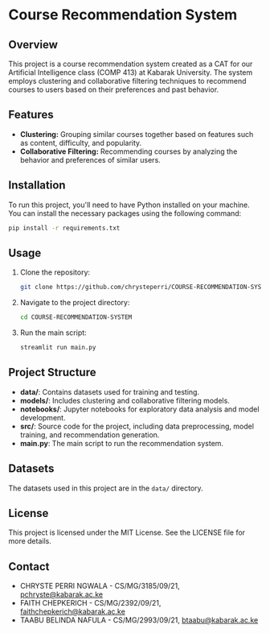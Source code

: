 
# Course Recommendation System

## Overview

This project is a course recommendation system created as a CAT for our Artificial Intelligence class (COMP 413) at Kabarak University. The system employs clustering and collaborative filtering techniques to recommend courses to users based on their preferences and past behavior.

## Features

- **Clustering:** Grouping similar courses together based on features such as content, difficulty, and popularity.
- **Collaborative Filtering:** Recommending courses by analyzing the behavior and preferences of similar users.

## Installation

To run this project, you'll need to have Python installed on your machine. You can install the necessary packages using the following command:

```bash
pip install -r requirements.txt
```

## Usage

1. Clone the repository:
   ```bash
   git clone https://github.com/chrysteperri/COURSE-RECOMMENDATION-SYSTEM
   ```
2. Navigate to the project directory:
   ```bash
   cd COURSE-RECOMMENDATION-SYSTEM
   ```
3. Run the main script:
   ```bash
   streamlit run main.py
   ```

## Project Structure

- **data/**: Contains datasets used for training and testing.
- **models/**: Includes clustering and collaborative filtering models.
- **notebooks/**: Jupyter notebooks for exploratory data analysis and model development.
- **src/**: Source code for the project, including data preprocessing, model training, and recommendation generation.
- **main.py**: The main script to run the recommendation system.

## Datasets

The datasets used in this project are in the `data/` directory.

## License

This project is licensed under the MIT License. See the LICENSE file for more details.

## Contact

- CHRYSTE PERRI NGWALA - CS/MG/3185/09/21, pchryste@kabarak.ac.ke
- FAITH CHEPKERICH - CS/MG/2392/09/21, faithchepkerich@kabarak.ac.ke
- TAABU BELINDA NAFULA - CS/MG/2993/09/21, btaabu@kabarak.ac.ke